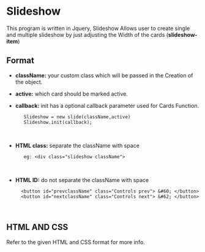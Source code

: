 # Slideshow
 This program is written in Jquery, Slideshow Allows user to create single and multiple slideshow by just adjusting the Width of the cards (**slideshow-item**) </br>
 
 ## Format  
  * **className:**  your custom class which will be passed in the Creation of the object.
  * **active:** which card should be marked active.
  * **callback:** init has a optional callback parameter used for Cards Function. </br>
      ```
         Slideshow = new slide(className,active)
         Slideshow.init(callback);
      ``` 
      </br>

  * **HTML class:** separate the className with space </br>
      ```
         eg: <div class="slideshow className">
      ``` 
      </br>
  * **HTML ID:** do not separate the className with space </br>
      ```
        <button id="prevclassName" class="Controls prev"> &#60; </button>
        <button id="nextclassName" class="Controls next"> &#62; </button>
      ```
      </br>
## HTML AND CSS
 Refer to the given HTML and CSS format for more info.
